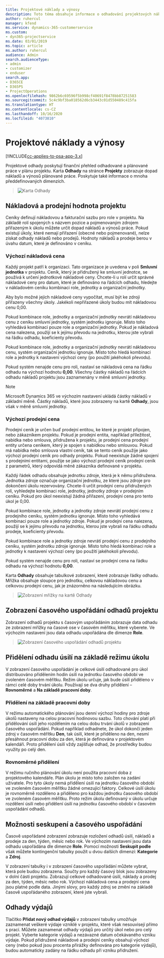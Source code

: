 ```yaml
---
title: Projektové náklady a výnosy
description: Toto téma obsahuje informace o odhadování projektových nákladů a výnosů.
author: ruhercul
manager: kfend
ms.service: dynamics-365-customerservice
ms.custom:
- dyn365-projectservice
ms.date: 03/01/2019
ms.topic: article
ms.author: ruhercul
audience: Admin
search.audienceType:
- admin
- customizer
- enduser
search.app:
- D365CE
- D365PS
- ProjectOperations
ms.openlocfilehash: 9862b6c69596f5b998cf40691f8478bb87251583
ms.sourcegitcommit: 5c4c9bf3ba018562d6cb3443c01d550489c415fa
ms.translationtype: HT
ms.contentlocale: cs-CZ
ms.lasthandoff: 10/16/2020
ms.locfileid: "4073810"
---
```

# <a name="project-costs-and-revenue"></a>Projektové náklady a výnosy

[!INCLUDE[cc-applies-to-psa-app-3.x](../includes/cc-applies-to-psa-app-3x.md)]

Projektové odhady poskytují finanční přehled odhadované a plánované práce v plánu projektu. Karta **Odhady** na stránce **Projekty** zobrazuje dopad nákladů a výnosů plánované práce. Poskytuje také informace o mnoha předdefinovaných dimenzích. 

> ![Karta Odhady](media/project-5.png)

## <a name="cost-and-sales-values-of-the-project"></a>Nákladová a prodejní hodnota projektu

Ceníky definují nákladovou a fakturační sazbu pro role v projektu. Na základě rolí spojených s názvem pozice a pojmenovaným zdrojem přiřazeným k úkolu můžete určit dopad nákladů a výnosů práce. Pokud existují úkoly, které nemají přiřazení (obecné nebo pojmenované), nelze získat odhady nákladů nebo prodejů. Hodnoty nákladů a prodeje berou v úvahu datum, které je definováno v ceníku.

### <a name="default-cost-price"></a>Výchozí nákladová cena  

Každý projekt patří k organizaci. Tato organizace je uvedena v poli **Smluvní jednotka** v projektu. Ceník, který je přidružený ke smluvní jednotce, se používá k určení jednotkové nákladové ceny. Chcete-li u rolí určit správné nákladové ceny pro datum, které je definováno na řádcích odhadu, hledejte v nákladovém ceníku kombinaci role, jednotky a organizační jednotky. 

Aby bylo možné jejich nákladové ceny vypočítat, musí být ke zdroji přiřazeny všechny úkoly. Jakékoli nepřiřazené úkoly budou mít nákladovou cenu 0,00.

Pokud kombinace role, jednotky a organizační jednotky nevrátí nákladovou cenu z ceníku smluvní jednotky, systém jednotku ignoruje. Místo toho vyhledává kombinaci pouze role a organizační jednotky. Pokud je nákladová cena nalezena, použijí se k jejímu převodu na jednotku, kterou jste vybrali na řádku odhadu, koeficienty převodu.

Pokud kombinace role, jednotky a organizační jednotky nevrátí nákladovou cenu, systém organizační jednotku ignoruje. Místo toho hledá kombinaci role a jednotky k nastavení výchozí ceny (po použití jakéhokoli převodu).

Pokud systém nenajde cenu pro roli, nastaví se nákladová cena na řádku odhadu na výchozí hodnotu **0,00**. Všechny částky nákladů na řádcích odhadu nákladů projektu jsou zaznamenány v měně smluvní jednotky.

> [!NOTE]
> Microsoft Dynamics 365 ve výchozím nastavení ukládá částky nákladů v základní měně. Částky nákladů, které jsou zobrazeny na kartě **Odhady**, jsou však v měně smluvní jednotky.  

### <a name="default-sales-price"></a>Výchozí prodejní cena 

Prodejní ceník je určen buď prodejní entitou, ke které je projekt připojen, nebo zákazníkem projektu. Pokud je prodejní entita, například příležitost, nabídka nebo smlouva, přidružena k projektu, je prodejní cena prodejní entity určena ceníkem, který je spojen s nabídkou nebo smlouvou. Pokud má nabídka nebo smlouva vlastní ceník, tak se tento ceník použije jako výchozí prodejní ceník pro odhady projektu. Pokud neexistuje žádné spojení s prodejními entitami, použije se jako výchozí prodejní ceník prodejní ceník z parametrů, který odpovídá měně zákazníka definované v projektu.

Každý řádek odhadu obsahuje jednotku zdroje, která je k němu přidružena. Jednotka zdroje označuje organizační jednotku, ze které jsou zdroje pro dokončení úkolu rezervovány. Chcete-li určit prodejní cenu přidružených rolí, vyhledejte kombinaci role, jednotky, jednotky zdroje v prodejním ceníku. Pokud pro úkol neexistují žádná přiřazení, prodejní cena pro tento úkol je 0,00.

Pokud kombinace role, jednotky a jednotky zdroje nevrátí prodejní cenu z prodejního ceníku, systém jednotku ignoruje. Místo toho vyhledává kombinaci pouze role a jednotky zdroje. Pokud je prodejní cena nalezena, použijí se k jejímu převodu na jednotku, kterou jste vybrali na řádku odhadu prodeje, koeficienty převodu. 

Pokud kombinace role a jednotky zdroje nevrátí prodejní cenu z prodejního ceníku, systém jednotku zdroje ignoruje. Místo toho hledá kombinaci role a jednotky k nastavení výchozí ceny (po použití jakéhokoli převodu).

Pokud systém nenajde cenu pro roli, nastaví se prodejní cena na řádku odhadu na výchozí hodnotu **0,00**.

Karta **Odhady** obsahuje tabulkové zobrazení, které zobrazuje řádky odhadu. Mřížka obsahuje sloupce pro jednotku, celkovou nákladovou cenu a celkovou prodejní cenu, jak je znázorněno na následujícím obrázku. 

> ![Zobrazení mřížky na kartě Odhady](media/project-6.png)

## <a name="time-phased-view-of-project-estimates"></a>Zobrazení časového uspořádání odhadů projektu

Zobrazení odhadů projektu s časovým uspořádáním zobrazuje data odhadu ze zobrazení mřížky na časové ose v časovém měřítku, které vyberete. Ve výchozím nastavení jsou data odhadu uspořádána dle dimenze **Role**.

> ![Zobrazení časového uspořádání odhadů projektu](media/project-7.png)

## <a name="allocating-estimated-effort-based-on-the-task-mode"></a>Přidělení odhadu úsilí na základě režimu úkolu

V zobrazení časového uspořádání je celkové úsilí odhadované pro úkol distribuováno přidělením hodin úsilí na jednotku časového období ve zvoleném časovém měřítku. Režim úkolu určuje, jak bude úsilí přiděleno v rámci celé doby trvání úkolu. Používají se dva druhy přidělení – **Rovnoměrné** a **Na základě pracovní doby**.

### <a name="work-hours-based-allocation"></a>Přidělení na základě pracovní doby
 
V režimu automatického plánování jsou denní výchozí hodiny pro zdroje úkolů nastaveny na celou pracovní hodinovou sazbu. Toto chování platí při přidělování úsilí jeho rozdělením na celou dobu trvání úkolů v zobrazení časového uspořádání. Pokud například odhadnete, že úkol dokončí jeden zdroj v časovém měřítku **Den**, tak úsilí, které je přiděleno na den, nesmí přesáhnout pracovní dobu za den, která je definována v projektovém kalendáři. Proto přidělení úsilí vždy zajišťuje odhad, že prostředky budou využity po celý den.

### <a name="even-allocation"></a>Rovnoměrné přidělení

V režimu ručního plánování úkolu není použita pracovní doba z projektového kalendáře. Plán úkolu je místo toho založen na zadání uživatele. Pro tyto úkoly nemá přidělení úsilí na jednotku časového období ve zvoleném časovém měřítku žádné omezující faktory. Celkové úsilí úkolu je rovnoměrně rozděleno a přiděleno pro každou jednotku časového období ve zvoleném časovém měřítku. Proto režim úkolu definovaný v úkolu určuje rozdělení úsilí nebo přidělení úsilí na jednotku časového období v časovém uspořádání odhadů.

## <a name="grouping-and-time-phasing-options"></a>Možnosti seskupení a časového uspořádání

Časově uspořádané zobrazení zobrazuje rozložení odhadů úsilí, nákladů a prodeje za den, týden, měsíc nebo rok. Ve výchozím nastavení jsou data odhadu uspořádána dle dimenze **Role**. Pomocí možnosti **Seskupit podle** však můžete kontingenční tabulky použít u dvou dalších dimenzí: **Kategorie** a **Zdroj**.

V zobrazení tabulky i v zobrazení časového uspořádání můžete vybrat, která pole budou zobrazena. Součty pro každý časový blok jsou zobrazeny v dolní části projektu. Zobrazují celkové odhadované úsilí, náklady a prodej za den, týden, měsíc nebo rok. Výchozí nákladová cena a prodejní cena jsou platné podle data. Jinými slovy, pro každý zdroj se změní na základě časově uspořádaného zobrazení, které jste vybrali.

## <a name="expense-estimates"></a>Odhady výdajů

Tlačítko **Přidat nový odhad výdajů** v zobrazení tabulky umožňuje zaznamenat veškeré výdaje vzniklé v projektu, které však nesouvisejí přímo s prací. Můžete zaznamenat odhady výdajů pro určitý úkol nebo pro celý projekt. Vyberte kategorie výdajů a nezávazné datum očekávaného vzniku výdaje. Pokud přidružené nákladové a prodejní ceníky obsahují výchozí ceny (nebo pokud jsou procenta přirážky definována pro kategorie výdajů), budou automaticky zadány na řádku odhadu při vzniku přidružení.
